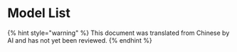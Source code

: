 # Model List


{% hint style="warning" %}
This document was translated from Chinese by AI and has not yet been reviewed.
{% endhint %}


